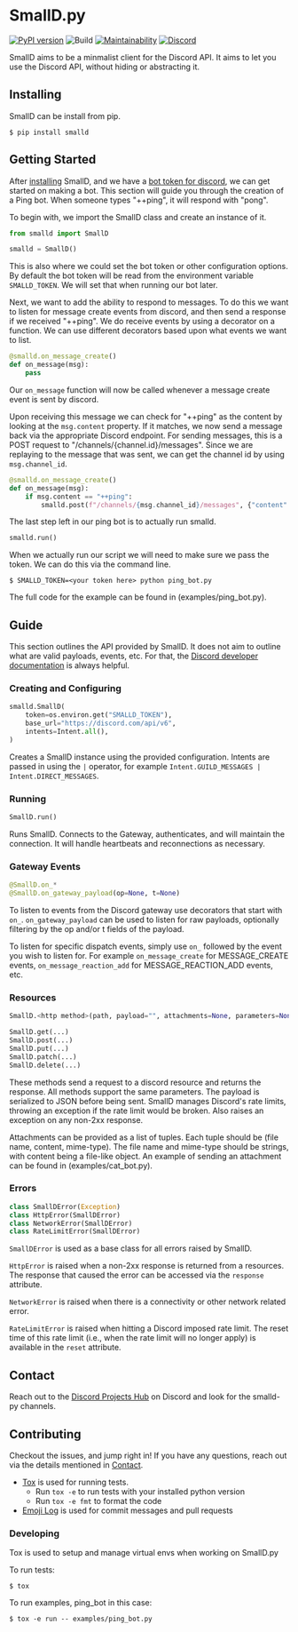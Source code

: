 # SmallD.py

[![PyPI version](https://badge.fury.io/py/smalld.svg)](https://badge.fury.io/py/smalld)
![Build](https://github.com/princesslana/smalld.py/workflows/Build/badge.svg?branch=master)
[![Maintainability](https://api.codeclimate.com/v1/badges/7916cdfc83bf0fb95fa0/maintainability)](https://codeclimate.com/github/princesslana/smalld.py/maintainability)
[![Discord](https://img.shields.io/discord/417389758470422538)](https://discord.gg/3aTVQtz)

SmallD aims to be a minmalist client for the Discord API. It aims to let you use the Discord API, without hiding or abstracting it.

## Installing

SmallD can be install from pip.

```console
$ pip install smalld
```

## Getting Started

After [installing](#installing) SmallD, and we have a [bot token for discord](https://discordpy.readthedocs.io/en/latest/discord.html), we can get started on
making a bot.
This section will guide you through the creation of a Ping bot.
When someone types "++ping", it will respond with "pong".

To begin with, we import the SmallD class and create an instance of it.

```python
from smalld import SmallD

smalld = SmallD()
```

This is also where we could set the bot token or other configuration options.
By default the bot token will be read from the environment variable `SMALLD_TOKEN`.
We will set that when running our bot later.

Next, we want to add the ability to respond to messages.
To do this we want to listen for message create events from discord, and then send
a response if we received "++ping".
We do  receive events by using a decorator on a function.
We can use different decorators based upon what events we want to list.

```python
@smalld.on_message_create()
def on_message(msg):
    pass
```

Our `on_message` function will now be called whenever a message create event is sent by discord.

Upon receiving this message we can check for "++ping" as the content by looking at the
`msg.content` property.
If it matches, we now send a message back via the appropriate Discord endpoint.
For sending messages, this is a POST request to "/channels/{channel.id}/messages". 
Since we are replaying to the message that was sent, we can get the channel id by using `msg.channel_id`.


```python
@smalld.on_message_create()
def on_message(msg):
    if msg.content == "++ping":
        smalld.post(f"/channels/{msg.channel_id}/messages", {"content": "pong"})
```

The last step left in our ping bot is to actually run smalld.

```python
smalld.run()
```

When we actually run our script we will need to make sure we pass the token.
We can do this via the command line.

```console
$ SMALLD_TOKEN=<your token here> python ping_bot.py
```

The full code for the example can be found in (examples/ping_bot.py).

## Guide

This section outlines the API provided by SmallD.
It does not aim to outline what are valid payloads, events, etc.
For that, the [Discord developer documentation](https://discord.com/developers/docs/intro) is
always helpful.

### Creating and Configuring

```python
smalld.SmallD(
    token=os.environ.get("SMALLD_TOKEN"),
    base_url="https://discord.com/api/v6",
    intents=Intent.all(),
)
```

Creates a SmallD instance using the provided configuration.
Intents are passed in using the `|` operator, for example
`Intent.GUILD_MESSAGES | Intent.DIRECT_MESSAGES`.

### Running

```python
SmallD.run()
```

Runs SmallD. Connects to the Gateway, authenticates, and will maintain the connection.
It will handle heartbeats and reconnections as necessary.

### Gateway Events

```python
@SmallD.on_*
@SmallD.on_gateway_payload(op=None, t=None)
```

To listen to events from the Discord gateway use decorators that start with `on_`.
`on_gateway_payload` can be used to listen for raw payloads, optionally filtering
by the op and/or t fields of the payload.

To listen for specific dispatch events, simply use `on_` followed by the event
you wish to listen for.
For example `on_message_create` for MESSAGE_CREATE events, `on_message_reaction_add`
for MESSAGE_REACTION_ADD events, etc.

### Resources

```python
SmallD.<http method>(path, payload="", attachments=None, parameters=None)

SmallD.get(...)
SmallD.post(...)
SmallD.put(...)
SmallD.patch(...)
SmallD.delete(...)
```

These methods send a request to a discord resource and returns the response.
All methods support the same parameters.
The payload is serialized to JSON before being sent.
SmallD manages Discord's rate limits, throwing an exception if the rate limit would
be broken. Also raises an exception on any non-2xx response.

Attachments can be provided as a list of tuples.
Each tuple should be (file name, content, mime-type).
The file name and mime-type should be strings, with content being a file-like object.
An example of sending an attachment can be found in (examples/cat_bot.py).

### Errors

```python
class SmallDError(Exception)
class HttpError(SmallDError)
class NetworkError(SmallDError)
class RateLimitError(SmallDError)
```

`SmallDError` is used as a base class for all errors raised by SmallD.

`HttpError` is raised when a non-2xx response is returned from a resources.
The response that caused the error can be accessed via the `response` attribute.

`NetworkError` is raised when there is a connectivity or other network related error.

`RateLimitError` is raised when hitting a Discord imposed rate limit. 
The reset time of this rate limit (i.e., when the rate limit will no longer apply) is available in the `reset` attribute.

## Contact

Reach out to the [Discord Projects Hub](https://discord.gg/3aTVQtz) on Discord and look for the smalld-py channels.

## Contributing

Checkout the issues, and jump right in!
If you have any questions, reach out via the details mentioned in [Contact](#contact).

* [Tox](https://tox.readthedocs.io/) is used for running tests.
  * Run `tox -e` to run tests with your installed python version
  * Run `tox -e fmt` to format the code
* [Emoji Log](https://github.com/ahmadawais/Emoji-Log) is used for commit messages and pull requests

### Developing

Tox is used to setup and manage virtual envs when working on SmallD.py

To run tests:
```console
$ tox
```

To run examples, ping_bot in this case:
```console
$ tox -e run -- examples/ping_bot.py
```

